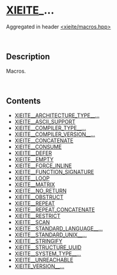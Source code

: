 # [XIEITE](./xieite.md)\_...
Aggregated in header [<xieite/macros.hpp>](../include/xieite/macros.hpp)

&nbsp;

## Description
Macros.

&nbsp;

## Contents
- [XIEITE__ARCHITECTURE_TYPE__...](./macros/ARCHITECTURE_TYPE.md)
- [XIEITE__ASCII_SUPPORT](./macros/ASCII_SUPPORT.md)
- [XIEITE__COMPILER_TYPE__...](./macros/COMPILER_TYPE.md)
- [XIEITE__COMPILER_VERSION__...](./macros/COMPILER_VERSION.md)
- [XIEITE__CONCATENATE](./macros/CONCATENATE.md)
- [XIEITE__CONSUME](./macros/CONSUME.md)
- [XIEITE__DEFER](./macros/DEFER.md)
- [XIEITE__EMPTY](./macros/EMPTY.md)
- [XIEITE__FORCE_INLINE](./macros/FORCE_INLINE.md)
- [XIEITE__FUNCTION_SIGNATURE](./macros/FUNCTION_SIGNATURE.md)
- [XIEITE__LOOP](./macros/LOOP.md)
- [XIEITE__MATRIX](./macros/MATRIX.md)
- [XIEITE__NO_RETURN](./macros/NO_RETURN.md)
- [XIEITE__OBSTRUCT](./macros/OBSTRUCT.md)
- [XIEITE__REPEAT](./macros/REPEAT.md)
- [XIEITE__REPEAT_CONCATENATE](./macros/REPEAT_CONCATENATE.md)
- [XIEITE__RESTRICT](./macros/RESTRICT.md)
- [XIEITE__SCAN](./macros/SCAN.md)
- [XIEITE__STANDARD_LANGUAGE__...](./macros/STANDARD_LANGUAGE.md)
- [XIEITE__STANDARD_UNIX__...](./macros/STANDARD_UNIX.md)
- [XIEITE__STRINGIFY](./macros/STRINGIFY.md)
- [XIEITE__STRUCTURE_UUID](./macros/STRUCTURE_UUID.md)
- [XIEITE__SYSTEM_TYPE__...](./macros/SYSTEM_TYPE.md)
- [XIEITE__UNREACHABLE](./macros/UNREACHABLE.md)
- [XIEITE_VERSION__...](./macros/VERSION.md)
